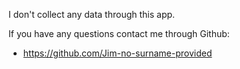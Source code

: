 I don't collect any data through this app.

If you have any questions contact me through Github:
  - https://github.com/Jim-no-surname-provided
